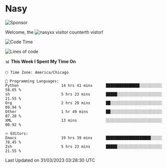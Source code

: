 # Nasy

<!--
<p align="center">
<img height="200" src="https://github-readme-stats.vercel.app/api?username=nasyxx&count_private=true&show_icons=true&theme=dracula&include_all_commits=true"/>
<img height="200" src="https://github-readme-stats.vercel.app/api/top-langs/?username=nasyxx&theme=dracula&hide=html,jupyter+notebook&count_private=true&show_icons=true"/>
</p>

  
----------------
-->

![Sponsor](https://img.shields.io/static/v1.svg?label=Sponsor&message=%E2%9D%A4&logo=GitHub&style=flat&color=pink)
 
Welcome, the ![nasyxx visitor counter](https://count.getloli.com/get/@nasyxx?theme=rule34)th vistor!
 
<!--START_SECTION:waka-->
![Code Time](http://img.shields.io/badge/Code%20Time-3%2C333%20hrs%2036%20mins-blue)

![Lines of code](https://img.shields.io/badge/From%20Hello%20World%20I%27ve%20Written-6.2%20million%20lines%20of%20code-blue)

📊 **This Week I Spent My Time On** 

```text
🕑︎ Time Zone: America/Chicago

💬 Programming Languages: 
Python                   14 hrs 41 mins      ███████████████░░░░░░░░░░   58.65 % 
sh                       5 hrs 23 mins       █████░░░░░░░░░░░░░░░░░░░░   21.55 % 
Org                      2 hrs 29 mins       ██░░░░░░░░░░░░░░░░░░░░░░░   09.94 % 
Other                    1 hr 49 mins        ██░░░░░░░░░░░░░░░░░░░░░░░   07.28 % 
XML                      13 mins             ░░░░░░░░░░░░░░░░░░░░░░░░░   00.92 % 

🔥 Editors: 
Emacs                    19 hrs 39 mins      ████████████████████░░░░░   78.45 % 
Zsh                      5 hrs 23 mins       █████░░░░░░░░░░░░░░░░░░░░   21.55 % 
```


 Last Updated on 31/03/2023 03:28:30 UTC
<!--END_SECTION:waka-->

<!-- ![visitors](https://visitor-badge.laobi.icu/badge?page_id=nasyxx.nasyxx) -->
